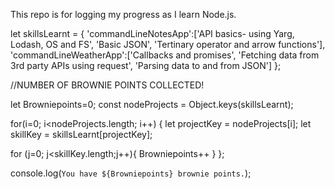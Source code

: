 This repo is for logging my progress as I learn Node.js.

let skillsLearnt = {
  'commandLineNotesApp':['API basics- using Yarg, Lodash, OS and FS', 'Basic JSON', 'Tertinary operator and arrow functions'],
  'commandLineWeatherApp':['Callbacks and promises', 'Fetching data from 3rd party APIs using request', 'Parsing data to and from     JSON']
};


//NUMBER OF BROWNIE POINTS COLLECTED!

let Browniepoints=0;
const nodeProjects = Object.keys(skillsLearnt);

for(i=0; i<nodeProjects.length; i++) {
  let projectKey = nodeProjects[i];
  let skillKey = skillsLearnt[projectKey];
  
  for (j=0; j<skillKey.length;j++){
    Browniepoints++
  }
};

console.log(`You have ${Browniepoints} brownie points.`);
